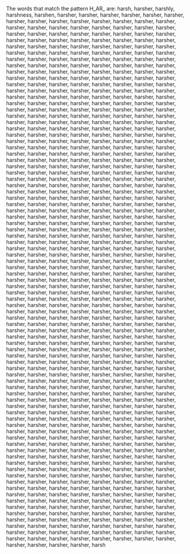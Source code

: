 The words that match the pattern H_AR_ are: harsh, harsher, harshly, harshness, harshen, harsher, harsher, harsher, harsher, harsher, harsher, harsher, harsher, harsher, harsher, harsher, harsher, harsher, harsher, harsher, harsher, harsher, harsher, harsher, harsher, harsher, harsher, harsher, harsher, harsher, harsher, harsher, harsher, harsher, harsher, harsher, harsher, harsher, harsher, harsher, harsher, harsher, harsher, harsher, harsher, harsher, harsher, harsher, harsher, harsher, harsher, harsher, harsher, harsher, harsher, harsher, harsher, harsher, harsher, harsher, harsher, harsher, harsher, harsher, harsher, harsher, harsher, harsher, harsher, harsher, harsher, harsher, harsher, harsher, harsher, harsher, harsher, harsher, harsher, harsher, harsher, harsher, harsher, harsher, harsher, harsher, harsher, harsher, harsher, harsher, harsher, harsher, harsher, harsher, harsher, harsher, harsher, harsher, harsher, harsher, harsher, harsher, harsher, harsher, harsher, harsher, harsher, harsher, harsher, harsher, harsher, harsher, harsher, harsher, harsher, harsher, harsher, harsher, harsher, harsher, harsher, harsher, harsher, harsher, harsher, harsher, harsher, harsher, harsher, harsher, harsher, harsher, harsher, harsher, harsher, harsher, harsher, harsher, harsher, harsher, harsher, harsher, harsher, harsher, harsher, harsher, harsher, harsher, harsher, harsher, harsher, harsher, harsher, harsher, harsher, harsher, harsher, harsher, harsher, harsher, harsher, harsher, harsher, harsher, harsher, harsher, harsher, harsher, harsher, harsher, harsher, harsher, harsher, harsher, harsher, harsher, harsher, harsher, harsher, harsher, harsher, harsher, harsher, harsher, harsher, harsher, harsher, harsher, harsher, harsher, harsher, harsher, harsher, harsher, harsher, harsher, harsher, harsher, harsher, harsher, harsher, harsher, harsher, harsher, harsher, harsher, harsher, harsher, harsher, harsher, harsher, harsher, harsher, harsher, harsher, harsher, harsher, harsher, harsher, harsher, harsher, harsher, harsher, harsher, harsher, harsher, harsher, harsher, harsher, harsher, harsher, harsher, harsher, harsher, harsher, harsher, harsher, harsher, harsher, harsher, harsher, harsher, harsher, harsher, harsher, harsher, harsher, harsher, harsher, harsher, harsher, harsher, harsher, harsher, harsher, harsher, harsher, harsher, harsher, harsher, harsher, harsher, harsher, harsher, harsher, harsher, harsher, harsher, harsher, harsher, harsher, harsher, harsher, harsher, harsher, harsher, harsher, harsher, harsher, harsher, harsher, harsher, harsher, harsher, harsher, harsher, harsher, harsher, harsher, harsher, harsher, harsher, harsher, harsher, harsher, harsher, harsher, harsher, harsher, harsher, harsher, harsher, harsher, harsher, harsher, harsher, harsher, harsher, harsher, harsher, harsher, harsher, harsher, harsher, harsher, harsher, harsher, harsher, harsher, harsher, harsher, harsher, harsher, harsher, harsher, harsher, harsher, harsher, harsher, harsher, harsher, harsher, harsher, harsher, harsher, harsher, harsher, harsher, harsher, harsher, harsher, harsher, harsher, harsher, harsher, harsher, harsher, harsher, harsher, harsher, harsher, harsher, harsher, harsher, harsher, harsher, harsher, harsher, harsher, harsher, harsher, harsher, harsher, harsher, harsher, harsher, harsher, harsher, harsher, harsher, harsher, harsher, harsher, harsher, harsher, harsher, harsher, harsher, harsher, harsher, harsher, harsher, harsher, harsher, harsher, harsher, harsher, harsher, harsher, harsher, harsher, harsher, harsher, harsher, harsher, harsher, harsher, harsher, harsher, harsher, harsher, harsher, harsher, harsher, harsher, harsher, harsher, harsher, harsher, harsher, harsher, harsher, harsher, harsher, harsher, harsher, harsher, harsher, harsher, harsher, harsher, harsher, harsher, harsher, harsher, harsher, harsher, harsher, harsher, harsher, harsher, harsher, harsher, harsher, harsher, harsher, harsher, harsher, harsher, harsher, harsher, harsher, harsher, harsher, harsher, harsher, harsher, harsher, harsher, harsher, harsher, harsher, harsher, harsher, harsher, harsher, harsher, harsher, harsher, harsher, harsher, harsher, harsher, harsher, harsher, harsher, harsher, harsher, harsher, harsher, harsher, harsher, harsher, harsher, harsher, harsher, harsher, harsher, harsher, harsher, harsher, harsher, harsher, harsher, harsher, harsher, harsher, harsher, harsher, harsher, harsher, harsher, harsher, harsher, harsher, harsher, harsher, harsher, harsher, harsher, harsher, harsher, harsher, harsher, harsher, harsher, harsher, harsher, harsher, harsher, harsher, harsher, harsher, harsher, harsher, harsher, harsher, harsher, harsher, harsher, harsher, harsher, harsher, harsher, harsher, harsher, harsher, harsher, harsher, harsher, harsher, harsher, harsher, harsher, harsher, harsher, harsher, harsher, harsher, harsher, harsher, harsher, harsher, harsher, harsher, harsher, harsher, harsher, harsher, harsher, harsher, harsher, harsher, harsher, harsher, harsher, harsher, harsher, harsher, harsher, harsher, harsher, harsher, harsher, harsher, harsher, harsher, harsher, harsher, harsher, harsher, harsher, harsher, harsher, harsher, harsher, harsher, harsher, harsher, harsher, harsher, harsher, harsher, harsher, harsher, harsher, harsher, harsher, harsher, harsher, harsher, harsher, harsher, harsher, harsher, harsher, harsher, harsher, harsher, harsher, harsher, harsher, harsher, harsher, harsher, harsher, harsher, harsher, harsher, harsher, harsher, harsher, harsher, harsher, harsher, harsher, harsher, harsher, harsher, harsher, harsher, harsher, harsher, harsher, harsher, harsher, harsher, harsher, harsher, harsher, harsher, harsher, harsher, harsher, harsher, harsher, harsher, harsher, harsher, harsher, harsher, harsher, harsher, harsher, harsher, harsher, harsher, harsher, harsher, harsher, harsher, harsher, harsher, harsher, harsher, harsher, harsher, harsher, harsher, harsher, harsher, harsher, harsher, harsher, harsher, harsher, harsher, harsher, harsher, harsher, harsher, harsher, harsher, harsher, harsher, harsher, harsher, harsher, harsher, harsh